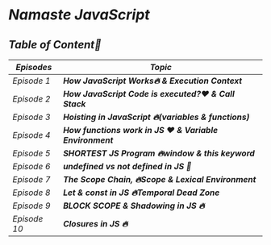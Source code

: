 # _Namaste JavaScript_  
## _Table of Content🚀_
| _Episodes_ | _Topic_ |
|----|--------------------|
| _Episode 1_ | _**How JavaScript Works🔥 & Execution Context**_ |
| _Episode 2_ | _**How JavaScript Code is executed?❤️ & Call Stack**_ |
| _Episode 3_ | _**Hoisting in JavaScript 🔥(variables & functions)**_ |
| _Episode 4_ | _**How functions work in JS ❤️ & Variable Environment**_ |
| _Episode 5_ | _**SHORTEST JS Program 🔥window & this keyword**_ |
| _Episode 6_ | _**undefined vs not defined in JS 🤔**_ |
| _Episode 7_ | _**The Scope Chain, 🔥Scope & Lexical Environment**_ |
| _Episode 8_ | _**Let & const in JS 🔥Temporal Dead Zone**_ |
| _Episode 9_ | _**BLOCK SCOPE & Shadowing in JS 🔥**_ |
| _Episode 10_ | _**Closures in JS 🔥**_ |











